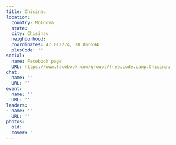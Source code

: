 ```yaml
---
title: Chisinau
location:
  country: Moldova
  state: 
  city: Chisinau
  neighborhood: 
  coordinates: 47.012274, 28.860594
  plusCode: ''
social:
  name: Facebook page
  URL: https://www.facebook.com/groups/free.code.camp.Chisinau
chat:
  name: ''
  URL: ''
event:
  name: ''
  URL: ''
leaders:
- name: ''
  URL: ''
photos:
  old: 
  cover: ''
---
```

